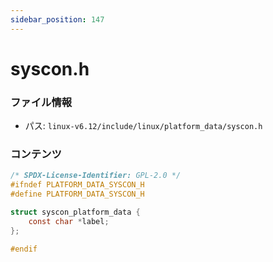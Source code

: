 ```yaml
---
sidebar_position: 147
---
```

# syscon.h

### ファイル情報

- パス: `linux-v6.12/include/linux/platform_data/syscon.h`

### コンテンツ

```h
/* SPDX-License-Identifier: GPL-2.0 */
#ifndef PLATFORM_DATA_SYSCON_H
#define PLATFORM_DATA_SYSCON_H

struct syscon_platform_data {
	const char *label;
};

#endif

```
